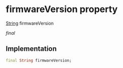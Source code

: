 


# firmwareVersion property






[String](https://api.flutter.dev/flutter/dart-core/String-class.html) firmwareVersion
  
_final_






## Implementation

```dart
final String firmwareVersion;


```







